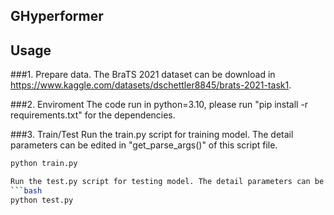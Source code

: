 ## GHyperformer

## Usage
###1. Prepare data. 
The BraTS 2021 dataset can be download in https://www.kaggle.com/datasets/dschettler8845/brats-2021-task1.

###2. Enviroment
The code run in python=3.10, please run "pip install -r requirements.txt" for the dependencies.

###3. Train/Test
Run the train.py script for training model. The detail parameters can be edited in "get_parse_args()" of this script file.
```bash
python train.py

Run the test.py script for testing model. The detail parameters can be edited in "get_parse_args()" of this script file.
```bash
python test.py

